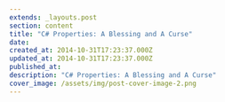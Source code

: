 ```yaml
---
extends: _layouts.post
section: content
title: "C# Properties: A Blessing and A Curse"
date: 
created_at: 2014-10-31T17:23:37.000Z
updated_at: 2014-10-31T17:23:37.000Z
published_at: 
description: "C# Properties: A Blessing and A Curse"
cover_image: /assets/img/post-cover-image-2.png
---
```



